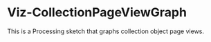 Viz-CollectionPageViewGraph
===========================
This is a Processing sketch that graphs collection object page views.
